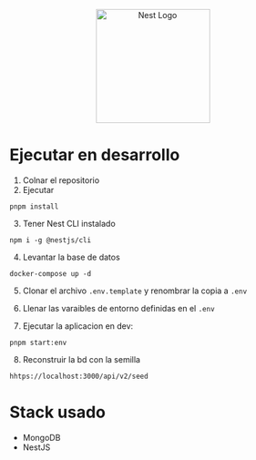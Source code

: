 <p align="center">
  <a href="http://nestjs.com/" target="blank"><img src="https://nestjs.com/img/logo-small.svg" width="200" alt="Nest Logo" /></a>
</p>

# Ejecutar en desarrollo

1. Colnar el repositorio
2. Ejecutar
```
pnpm install
```

3. Tener Nest CLI instalado
```
npm i -g @nestjs/cli
```

4. Levantar la base de datos
```
docker-compose up -d
```

5. Clonar el archivo ```.env.template``` y renombrar la copia a ```.env```

6. Llenar las varaibles de entorno definidas en el ```.env```

7. Ejecutar la aplicacion en dev:
```
pnpm start:env
```

8. Reconstruir la bd con la semilla
```
hhtps://localhost:3000/api/v2/seed
```

# Stack usado
* MongoDB
* NestJS